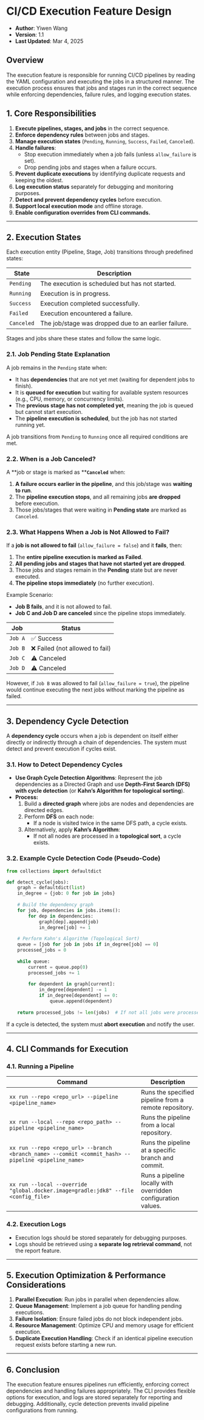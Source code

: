 # **CI/CD Execution Feature Design**
* **Author**: Yiwen Wang
* **Version**: 1.1
* **Last Updated**: Mar 4, 2025

## **Overview**

The execution feature is responsible for running CI/CD pipelines by reading the YAML configuration and executing the jobs in a structured manner. The execution process ensures that jobs and stages run in the correct sequence while enforcing dependencies, failure rules, and logging execution states.

## **1. Core Responsibilities**

1. **Execute pipelines, stages, and jobs** in the correct sequence.
2. **Enforce dependency rules** between jobs and stages.
3. **Manage execution states** (`Pending`, `Running`, `Success`, `Failed`, `Canceled`).
4. **Handle failures**:
    - Stop execution immediately when a job fails (unless `allow_failure` is set).
    - Drop pending jobs and stages when a failure occurs.
5. **Prevent duplicate executions** by identifying duplicate requests and keeping the oldest.
6. **Log execution status** separately for debugging and monitoring purposes.
7. **Detect and prevent dependency cycles** before execution.
8. **Support local execution mode** and offline storage.
9. **Enable configuration overrides from CLI commands.**

---

## **2. Execution States**

Each execution entity (Pipeline, Stage, Job) transitions through predefined states:

| State      | Description                                          |
| ---------- | ---------------------------------------------------- |
| `Pending`  | The execution is scheduled but has not started.      |
| `Running`  | Execution is in progress.                            |
| `Success`  | Execution completed successfully.                    |
| `Failed`   | Execution encountered a failure.                     |
| `Canceled` | The job/stage was dropped due to an earlier failure. |

Stages and jobs share these states and follow the same logic.

### **2.1. Job Pending State Explanation**

A job remains in the `Pending` state when:

- It has **dependencies** that are not yet met (waiting for dependent jobs to finish).
- It is **queued for execution** but waiting for available system resources (e.g., CPU, memory, or concurrency limits).
- The **previous stage has not completed yet**, meaning the job is queued but cannot start execution.
- The **pipeline execution is scheduled**, but the job has not started running yet.

A job transitions from `Pending` to `Running` once all required conditions are met.

### **2.2. When is a Job Canceled?**

A **job or stage is marked as ****`Canceled`** when:

1. **A failure occurs earlier in the pipeline**, and this job/stage was **waiting to run**.
2. The **pipeline execution stops**, and all remaining jobs **are dropped** before execution.
3. Those jobs/stages that were waiting in **Pending state** are marked as `Canceled`.

### **2.3. What Happens When a Job is Not Allowed to Fail?**

If a **job is not allowed to fail** (`allow_failure = false`) and it **fails**, then:

1. The **entire pipeline execution is marked as Failed**.
2. **All pending jobs and stages that have not started yet are dropped**.
3. Those jobs and stages remain in the **Pending** state but are never executed.
4. **The pipeline stops immediately** (no further execution).

Example Scenario:

- **Job B fails**, and it is not allowed to fail.
- **Job C and Job D are canceled** since the pipeline stops immediately.

| Job     | Status                         |
| ------- | ------------------------------ |
| `Job A` | ✅ Success                      |
| `Job B` | ❌ Failed (not allowed to fail) |
| `Job C` | ⚠️ Canceled                    |
| `Job D` | ⚠️ Canceled                    |

However, if `Job B` was allowed to fail (`allow_failure = true`), the pipeline would continue executing the next jobs without marking the pipeline as failed.

---

## **3. Dependency Cycle Detection**

A **dependency cycle** occurs when a job is dependent on itself either directly or indirectly through a chain of dependencies. The system must detect and prevent execution if cycles exist.

### **3.1. How to Detect Dependency Cycles**

- **Use Graph Cycle Detection Algorithms**: Represent the job dependencies as a Directed Graph and use **Depth-First Search (DFS) with cycle detection** (or **Kahn’s Algorithm for topological sorting**).
- **Process:**
    1. Build a **directed graph** where jobs are nodes and dependencies are directed edges.
    2. Perform **DFS** on each node:
        - If a node is visited twice in the same DFS path, a cycle exists.
    3. Alternatively, apply **Kahn’s Algorithm**:
        - If not all nodes are processed in a **topological sort**, a cycle exists.

### **3.2. Example Cycle Detection Code (Pseudo-Code)**

```python
from collections import defaultdict

def detect_cycle(jobs):
    graph = defaultdict(list)
    in_degree = {job: 0 for job in jobs}
    
    # Build the dependency graph
    for job, dependencies in jobs.items():
        for dep in dependencies:
            graph[dep].append(job)
            in_degree[job] += 1
    
    # Perform Kahn's Algorithm (Topological Sort)
    queue = [job for job in jobs if in_degree[job] == 0]
    processed_jobs = 0
    
    while queue:
        current = queue.pop(0)
        processed_jobs += 1
        
        for dependent in graph[current]:
            in_degree[dependent] -= 1
            if in_degree[dependent] == 0:
                queue.append(dependent)
    
    return processed_jobs != len(jobs)  # If not all jobs were processed, cycle detected
```

If a cycle is detected, the system must **abort execution** and notify the user.

---

## **4. CLI Commands for Execution**

### **4.1. Running a Pipeline**

| Command                                                                                             | Description                                                   |
| --------------------------------------------------------------------------------------------------- | ------------------------------------------------------------- |
| `xx run --repo <repo_url> --pipeline <pipeline_name>`                                               | Runs the specified pipeline from a remote repository.         |
| `xx run --local --repo <repo_path> --pipeline <pipeline_name>`                                      | Runs the pipeline from a local repository.                    |
| `xx run --repo <repo_url> --branch <branch_name> --commit <commit_hash> --pipeline <pipeline_name>` | Runs the pipeline at a specific branch and commit.            |
| `xx run --local --override "global.docker.image=gradle:jdk8" --file <config_file>`                  | Runs a pipeline locally with overridden configuration values. |

### **4.2. Execution Logs**

- Execution logs should be stored separately for debugging purposes.
- Logs should be retrieved using a **separate log retrieval command**, not the report feature.

---

## **5. Execution Optimization & Performance Considerations**

1. **Parallel Execution**: Run jobs in parallel when dependencies allow.
2. **Queue Management**: Implement a job queue for handling pending executions.
3. **Failure Isolation**: Ensure failed jobs do not block independent jobs.
4. **Resource Management**: Optimize CPU and memory usage for efficient execution.
5. **Duplicate Execution Handling**: Check if an identical pipeline execution request exists before starting a new run.

---

## **6. Conclusion**

The execution feature ensures pipelines run efficiently, enforcing correct dependencies and handling failures appropriately. The CLI provides flexible options for execution, and logs are stored separately for reporting and debugging. Additionally, cycle detection prevents invalid pipeline configurations from running.

